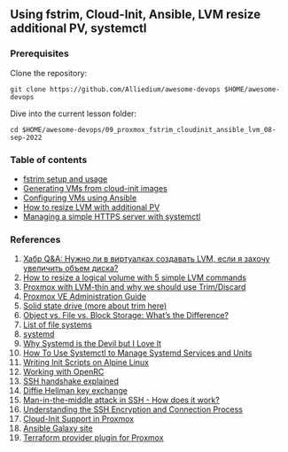 ## Using fstrim, Cloud-Init, Ansible, LVM resize additional PV, systemctl ##

### Prerequisites ###

Clone the repository:

```
git clone https://github.com/Alliedium/awesome-devops $HOME/awesome-devops
```

Dive into the current lesson folder:

```
cd $HOME/awesome-devops/09_proxmox_fstrim_cloudinit_ansible_lvm_08-sep-2022
```

### Table of contents ###

- [fstrim setup and usage](./fstrim-timer/README.md)
- [Generating VMs from cloud-init images](./cloudinit-exp/README.md)
- [Configuring VMs using Ansible](./ansible/README.md)
- [How to resize LVM with additional PV](./lvm-resize-additional-pv/README.md)
- [Managing a simple HTTPS server with systemctl](./simple-https/README.md)

### References ###

1. [Хабр Q&A: Нужно ли в виртуалках создавать LVM, если я захочу увеличить объем диска?](https://qna.habr.com/q/671189)
2. [How to resize a logical volume with 5 simple LVM commands](https://www.redhat.com/sysadmin/resize-lvm-simple)
3. [Proxmox with LVM-thin and why we should use Trim/Discard](https://gist.github.com/hostberg/86bfaa81e50cc0666f1745e1897c0a56)
4. [Proxmox VE Administration Guide](https://pve.proxmox.com/pve-docs/pve-admin-guide.html)
5. [Solid state drive (more about trim here)](https://wiki.archlinux.org/title/Solid_state_drive)
6. [Object vs. File vs. Block Storage: What’s the Difference?](https://www.ibm.com/cloud/blog/object-vs-file-vs-block-storage)
7. [List of file systems](https://en.wikipedia.org/wiki/List_of_file_systems)
8. [systemd](https://en.wikipedia.org/wiki/Systemd)
9. [Why Systemd is the Devil but I Love It](https://www.youtube.com/watch?v=hc7J-zWEty8)
10. [How To Use Systemctl to Manage Systemd Services and Units](https://www.digitalocean.com/community/tutorials/how-to-use-systemctl-to-manage-systemd-services-and-units)
11. [Writing Init Scripts on Alpine Linux](https://wiki.alpinelinux.org/wiki/Writing_Init_Scripts)
12. [Working with OpenRC](https://docs.alpinelinux.org/user-handbook/0.1a/Working/openrc.html)
13. [SSH handshake explained](https://goteleport.com/blog/ssh-handshake-explained/)
14. [Diffie Hellman key exchange](https://en.wikipedia.org/wiki/Diffie%E2%80%93Hellman_key_exchange)
15. [Man-in-the-middle attack in SSH - How does it work?](https://www.ssh.com/academy/attack/man-in-the-middle#various-ways-to-prevent-the-attack)
16. [Understanding the SSH Encryption and Connection Process](https://www.digitalocean.com/community/tutorials/understanding-the-ssh-encryption-and-connection-process)
17. [Cloud-Init Support in Proxmox](https://pve.proxmox.com/wiki/Cloud-Init_Support)
18. [Ansible Galaxy site](https://galaxy.ansible.com/)
19. [Terraform provider plugin for Proxmox](https://github.com/Telmate/terraform-provider-proxmox)
